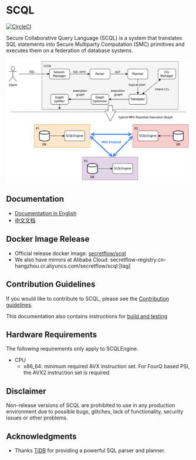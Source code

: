 # SCQL

[![CircleCI](https://dl.circleci.com/status-badge/img/gh/secretflow/scql/tree/main.svg?style=svg)](https://dl.circleci.com/status-badge/redirect/gh/secretflow/scql/tree/main)

Secure Collaborative Query Language (SCQL) is a system that translates SQL statements into Secure Multiparty Computation (SMC) primitives and executes them on a federation of database systems.

![SCQL Workflow](./docs/imgs/scql_workflow.png)

## Documentation

- [Documentation in English](https://www.secretflow.org.cn/en/docs/scql)
- [中文文档](https://www.secretflow.org.cn/zh-CN/docs/scql/)




## Docker Image Release

- Official release docker image: [secretflow/scql](https://hub.docker.com/r/secretflow/scql/tags)
- We also have mirrors at Alibaba Cloud: secretflow-registry.cn-hangzhou.cr.aliyuncs.com/secretflow/scql:[tag]


## Contribution Guidelines

If you would like to contribute to SCQL, please see the [Contribution guidelines](CONTRIBUTING.md).

This documentation also contains instructions for [build and testing](CONTRIBUTING.md#build)

## Hardware Requirements

The following requirements only apply to SCQLEngine.

- CPU
  * x86_64: minimum required AVX instruction set. For FourQ based PSI, the AVX2 instruction set is required.


## Disclaimer

Non-release versions of SCQL are prohibited to use in any production environment due to possible bugs, glitches, lack of functionality, security issues or other problems.

## Acknowledgments

- Thanks [TiDB](https://github.com/pingcap/tidb) for providing a powerful SQL parser and planner.

